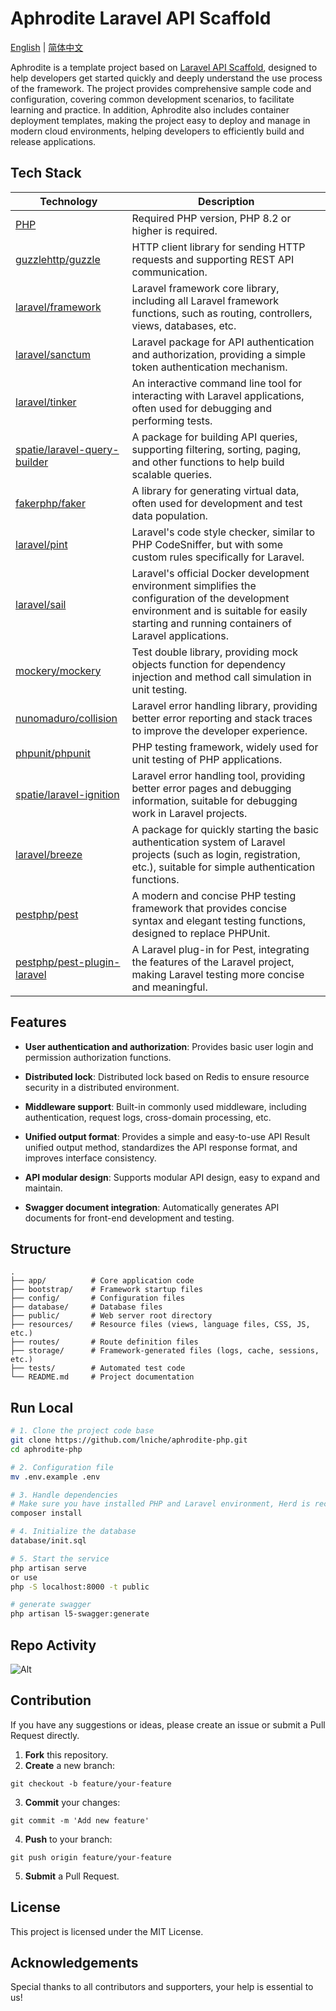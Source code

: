 # Aphrodite Laravel API Scaffold

[English](README.md) | [简体中文](README-zh.md)

Aphrodite is a template project based on [Laravel API Scaffold](https://github.com/redot-src/laravel-api-scaffold), designed to help developers get started quickly and deeply understand the use process of the framework. The project provides comprehensive sample code and configuration, covering common development scenarios, to facilitate learning and practice. In addition, Aphrodite also includes container deployment templates, making the project easy to deploy and manage in modern cloud environments, helping developers to efficiently build and release applications.

## Tech Stack

| Technology                                                                      | Description                                                                                                                                                                                       |
| ------------------------------------------------------------------------------- | ------------------------------------------------------------------------------------------------------------------------------------------------------------------------------------------------- |
| [PHP](https://www.php.net/)                                                     | Required PHP version, PHP 8.2 or higher is required.                                                                                                                                              |
| [guzzlehttp/guzzle](https://github.com/guzzle/guzzle)                           | HTTP client library for sending HTTP requests and supporting REST API communication.                                                                                                              |
| [laravel/framework](https://github.com/laravel/framework)                       | Laravel framework core library, including all Laravel framework functions, such as routing, controllers, views, databases, etc.                                                                   |
| [laravel/sanctum](https://github.com/laravel/sanctum)                           | Laravel package for API authentication and authorization, providing a simple token authentication mechanism.                                                                                      |
| [laravel/tinker](https://github.com/laravel/tinker)                             | An interactive command line tool for interacting with Laravel applications, often used for debugging and performing tests.                                                                        |
| [spatie/laravel-query-builder](https://github.com/spatie/laravel-query-builder) | A package for building API queries, supporting filtering, sorting, paging, and other functions to help build scalable queries.                                                                    |
| [fakerphp/faker](https://github.com/FakerPHP/Faker)                             | A library for generating virtual data, often used for development and test data population.                                                                                                       |
| [laravel/pint](https://github.com/laravel/pint)                                 | Laravel's code style checker, similar to PHP CodeSniffer, but with some custom rules specifically for Laravel.                                                                                    |
| [laravel/sail](https://github.com/laravel/sail)                                 | Laravel's official Docker development environment simplifies the configuration of the development environment and is suitable for easily starting and running containers of Laravel applications. |
| [mockery/mockery](https://github.com/mockery/mockery)                           | Test double library, providing mock objects function for dependency injection and method call simulation in unit testing.                                                                         |
| [nunomaduro/collision](https://github.com/nunomaduro/collision)                 | Laravel error handling library, providing better error reporting and stack traces to improve the developer experience.                                                                            |
| [phpunit/phpunit](https://phpunit.de/)                                          | PHP testing framework, widely used for unit testing of PHP applications.                                                                                                                          |
| [spatie/laravel-ignition](https://github.com/spatie/laravel-ignition)           | Laravel error handling tool, providing better error pages and debugging information, suitable for debugging work in Laravel projects.                                                             |
| [laravel/breeze](https://github.com/laravel/breeze)                             | A package for quickly starting the basic authentication system of Laravel projects (such as login, registration, etc.), suitable for simple authentication functions.                             |
| [pestphp/pest](https://pestphp.com/)                                            | A modern and concise PHP testing framework that provides concise syntax and elegant testing functions, designed to replace PHPUnit.                                                               |
| [pestphp/pest-plugin-laravel](https://pestphp.com/)                             | A Laravel plug-in for Pest, integrating the features of the Laravel project, making Laravel testing more concise and meaningful.                                                                  |

## Features

- **User authentication and authorization**: Provides basic user login and permission authorization functions.

- **Distributed lock**: Distributed lock based on Redis to ensure resource security in a distributed environment.

- **Middleware support**: Built-in commonly used middleware, including authentication, request logs, cross-domain processing, etc.

- **Unified output format**: Provides a simple and easy-to-use API Result unified output method, standardizes the API response format, and improves interface consistency.

- **API modular design**: Supports modular API design, easy to expand and maintain.

- **Swagger document integration**: Automatically generates API documents for front-end development and testing.

## Structure

```
.
├── app/          # Core application code
├── bootstrap/    # Framework startup files
├── config/       # Configuration files
├── database/     # Database files
├── public/       # Web server root directory
├── resources/    # Resource files (views, language files, CSS, JS, etc.)
├── routes/       # Route definition files
├── storage/      # Framework-generated files (logs, cache, sessions, etc.)
├── tests/        # Automated test code
└── README.md     # Project documentation
```

## Run Local

```bash
# 1. Clone the project code base
git clone https://github.com/lniche/aphrodite-php.git
cd aphrodite-php

# 2. Configuration file
mv .env.example .env

# 3. Handle dependencies
# Make sure you have installed PHP and Laravel environment, Herd is recommended
composer install

# 4. Initialize the database
database/init.sql

# 5. Start the service
php artisan serve
or use 
php -S localhost:8000 -t public

# generate swagger
php artisan l5-swagger:generate
```

## Repo Activity

![Alt](https://repobeats.axiom.co/api/embed/f148a33b1670c233b9fa96497ccdb22bd5b1077e.svg "Repobeats analytics image")

## Contribution

If you have any suggestions or ideas, please create an issue or submit a Pull Request directly.

1. **Fork** this repository.
2. **Create** a new branch:

```
git checkout -b feature/your-feature
```

3. **Commit** your changes:

```
git commit -m 'Add new feature'
```

4. **Push** to your branch:

```
git push origin feature/your-feature
```

5. **Submit** a Pull Request.

## License

This project is licensed under the MIT License.

## Acknowledgements

Special thanks to all contributors and supporters, your help is essential to us!
